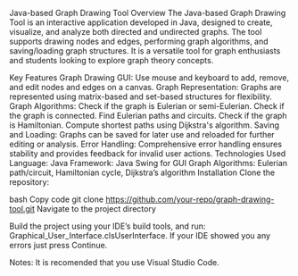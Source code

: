 Java-based Graph Drawing Tool
Overview
The Java-based Graph Drawing Tool is an interactive application developed in Java, designed to create, visualize, and analyze both directed and undirected graphs. The tool supports drawing nodes and edges, performing graph algorithms, and saving/loading graph structures. It is a versatile tool for graph enthusiasts and students looking to explore graph theory concepts.

Key Features
Graph Drawing GUI: Use mouse and keyboard to add, remove, and edit nodes and edges on a canvas.
Graph Representation: Graphs are represented using matrix-based and set-based structures for flexibility.
Graph Algorithms:
Check if the graph is Eulerian or semi-Eulerian.
Check if the graph is connected.
Find Eulerian paths and circuits.
Check if the graph is Hamiltonian.
Compute shortest paths using Dijkstra's algorithm.
Saving and Loading: Graphs can be saved for later use and reloaded for further editing or analysis.
Error Handling: Comprehensive error handling ensures stability and provides feedback for invalid user actions.
Technologies Used
Language: Java
Framework: Java Swing for GUI
Graph Algorithms: Eulerian path/circuit, Hamiltonian cycle, Dijkstra’s algorithm
Installation
Clone the repository:

bash
Copy code
git clone https://github.com/your-repo/graph-drawing-tool.git
Navigate to the project directory

Build the project using your IDE’s build tools, and run: Graphical_User_Interface.clsUserInterface.
If your IDE showed you any errors just press Continue.

Notes:
It is recomended that you use Visual Studio Code.
 
